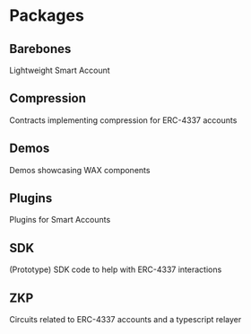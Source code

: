 # Packages

## Barebones

Lightweight Smart Account

## Compression

Contracts implementing compression for ERC-4337 accounts

## Demos

Demos showcasing WAX components

## Plugins

Plugins for Smart Accounts

## SDK

(Prototype) SDK code to help with ERC-4337 interactions

## ZKP

Circuits related to ERC-4337 accounts and a typescript relayer
